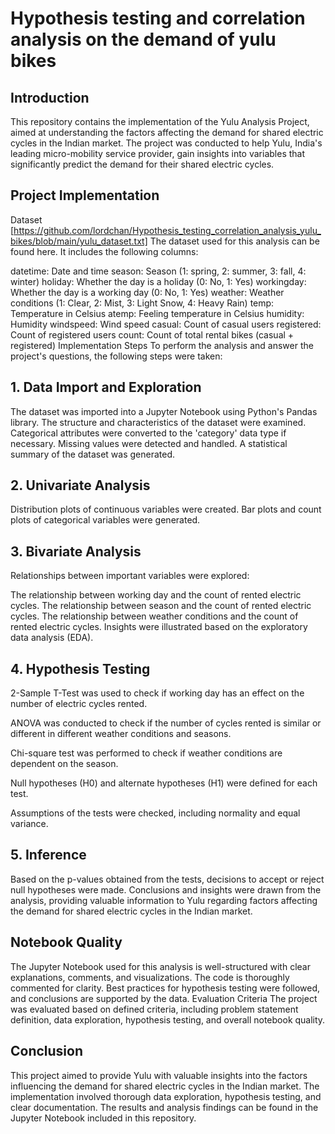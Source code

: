 # Hypothesis testing and correlation analysis on the demand of yulu bikes

## Introduction
This repository contains the implementation of the Yulu Analysis Project, aimed at understanding the factors affecting the demand for shared electric cycles in the Indian market. The project was conducted to help Yulu, India's leading micro-mobility service provider, gain insights into variables that significantly predict the demand for their shared electric cycles.

## Project Implementation
Dataset [https://github.com/lordchan/Hypothesis_testing_correlation_analysis_yulu_bikes/blob/main/yulu_dataset.txt]
The dataset used for this analysis can be found here. It includes the following columns:

datetime: Date and time
season: Season (1: spring, 2: summer, 3: fall, 4: winter)
holiday: Whether the day is a holiday (0: No, 1: Yes)
workingday: Whether the day is a working day (0: No, 1: Yes)
weather: Weather conditions (1: Clear, 2: Mist, 3: Light Snow, 4: Heavy Rain)
temp: Temperature in Celsius
atemp: Feeling temperature in Celsius
humidity: Humidity
windspeed: Wind speed
casual: Count of casual users
registered: Count of registered users
count: Count of total rental bikes (casual + registered)
Implementation Steps
To perform the analysis and answer the project's questions, the following steps were taken:

## 1. Data Import and Exploration
The dataset was imported into a Jupyter Notebook using Python's Pandas library.
The structure and characteristics of the dataset were examined.
Categorical attributes were converted to the 'category' data type if necessary.
Missing values were detected and handled.
A statistical summary of the dataset was generated.
## 2. Univariate Analysis
Distribution plots of continuous variables were created.
Bar plots and count plots of categorical variables were generated.
## 3. Bivariate Analysis
Relationships between important variables were explored:

The relationship between working day and the count of rented electric cycles.
The relationship between season and the count of rented electric cycles.
The relationship between weather conditions and the count of rented electric cycles.
Insights were illustrated based on the exploratory data analysis (EDA).

## 4. Hypothesis Testing
2-Sample T-Test was used to check if working day has an effect on the number of electric cycles rented.

ANOVA was conducted to check if the number of cycles rented is similar or different in different weather conditions and seasons.

Chi-square test was performed to check if weather conditions are dependent on the season.

Null hypotheses (H0) and alternate hypotheses (H1) were defined for each test.

Assumptions of the tests were checked, including normality and equal variance.

## 5. Inference
Based on the p-values obtained from the tests, decisions to accept or reject null hypotheses were made.
Conclusions and insights were drawn from the analysis, providing valuable information to Yulu regarding factors affecting the demand for shared electric cycles in the Indian market.
## Notebook Quality
The Jupyter Notebook used for this analysis is well-structured with clear explanations, comments, and visualizations.
The code is thoroughly commented for clarity.
Best practices for hypothesis testing were followed, and conclusions are supported by the data.
Evaluation Criteria
The project was evaluated based on defined criteria, including problem statement definition, data exploration, hypothesis testing, and overall notebook quality.
## Conclusion
This project aimed to provide Yulu with valuable insights into the factors influencing the demand for shared electric cycles in the Indian market. The implementation involved thorough data exploration, hypothesis testing, and clear documentation. The results and analysis findings can be found in the Jupyter Notebook included in this repository.
